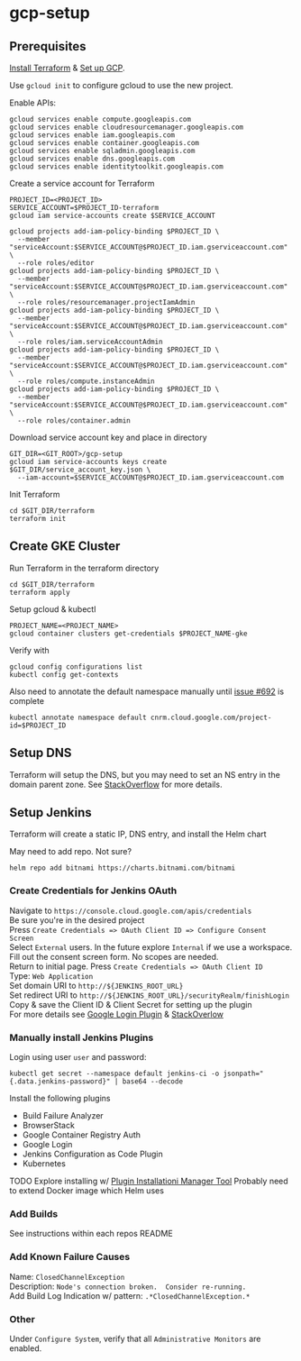 # gcp-setup
## Prerequisites
[Install Terraform](https://learn.hashicorp.com/tutorials/terraform/install-cli?in=terraform/gcp-get-started) & [Set up GCP](https://learn.hashicorp.com/tutorials/terraform/google-cloud-platform-build?in=terraform/gcp-get-started#set-up-gcp).

Use `gcloud init` to configure gcloud to use the new project.

Enable APIs:
```
gcloud services enable compute.googleapis.com
gcloud services enable cloudresourcemanager.googleapis.com
gcloud services enable iam.googleapis.com
gcloud services enable container.googleapis.com
gcloud services enable sqladmin.googleapis.com
gcloud services enable dns.googleapis.com
gcloud services enable identitytoolkit.googleapis.com
```

Create a service account for Terraform
```
PROJECT_ID=<PROJECT_ID>
SERVICE_ACCOUNT=$PROJECT_ID-terraform
gcloud iam service-accounts create $SERVICE_ACCOUNT

gcloud projects add-iam-policy-binding $PROJECT_ID \
  --member "serviceAccount:$SERVICE_ACCOUNT@$PROJECT_ID.iam.gserviceaccount.com" \
  --role roles/editor
gcloud projects add-iam-policy-binding $PROJECT_ID \
  --member "serviceAccount:$SERVICE_ACCOUNT@$PROJECT_ID.iam.gserviceaccount.com" \
  --role roles/resourcemanager.projectIamAdmin
gcloud projects add-iam-policy-binding $PROJECT_ID \
  --member "serviceAccount:$SERVICE_ACCOUNT@$PROJECT_ID.iam.gserviceaccount.com" \
  --role roles/iam.serviceAccountAdmin
gcloud projects add-iam-policy-binding $PROJECT_ID \
  --member "serviceAccount:$SERVICE_ACCOUNT@$PROJECT_ID.iam.gserviceaccount.com" \
  --role roles/compute.instanceAdmin
gcloud projects add-iam-policy-binding $PROJECT_ID \
  --member "serviceAccount:$SERVICE_ACCOUNT@$PROJECT_ID.iam.gserviceaccount.com" \
  --role roles/container.admin
```

Download service account key and place in directory
```
GIT_DIR=<GIT_ROOT>/gcp-setup
gcloud iam service-accounts keys create $GIT_DIR/service_account_key.json \
  --iam-account=$SERVICE_ACCOUNT@$PROJECT_ID.iam.gserviceaccount.com
```

Init Terraform
```
cd $GIT_DIR/terraform
terraform init
```

## Create GKE Cluster
Run Terraform in the terraform directory
```
cd $GIT_DIR/terraform
terraform apply
```

Setup gcloud & kubectl
```
PROJECT_NAME=<PROJECT_NAME>
gcloud container clusters get-credentials $PROJECT_NAME-gke
```
Verify with
```
gcloud config configurations list
kubectl config get-contexts
```

Also need to annotate the default namespace manually until [issue #692](https://github.com/hashicorp/terraform-provider-kubernetes/issues/692) is complete  
```
kubectl annotate namespace default cnrm.cloud.google.com/project-id=$PROJECT_ID
```

## Setup DNS
Terraform will setup the DNS, but you may need to set an NS entry in the domain parent zone.
See [StackOverflow](https://stackoverflow.com/questions/23356881/manage-only-a-subdomain-with-google-cloud-dns) for more details.

## Setup Jenkins
Terraform will create a static IP, DNS entry, and install the Helm chart

May need to add repo.  Not sure?
```
helm repo add bitnami https://charts.bitnami.com/bitnami
```

### Create Credentials for Jenkins OAuth
Navigate to `https://console.cloud.google.com/apis/credentials`  
Be sure you're in the desired project  
Press `Create Credentials => OAuth Client ID => Configure Consent Screen`  
Select `External` users.  In the future explore `Internal` if we use a workspace.  
Fill out the consent screen form.  No scopes are needed.  
Return to initial page.  Press `Create Credentials => OAuth Client ID`  
Type: `Web Application`  
Set domain URI to `http://${JENKINS_ROOT_URL}`  
Set redirect URI to `http://${JENKINS_ROOT_URL}/securityRealm/finishLogin`  
Copy & save the Client ID & Client Secret for setting up the plugin  
For more details see [Google Login Plugin](https://github.com/jenkinsci/google-login-plugin/blob/master/README.md) & [StackOverlow](https://stackoverflow.com/a/55595582)

### Manually install Jenkins Plugins
Login using user `user` and password:
```
kubectl get secret --namespace default jenkins-ci -o jsonpath="{.data.jenkins-password}" | base64 --decode
```

Install the following plugins
- Build Failure Analyzer
- BrowserStack
- Google Container Registry Auth
- Google Login
- Jenkins Configuration as Code Plugin
- Kubernetes

TODO Explore installing w/ [Plugin Installationi Manager Tool](https://github.com/jenkinsci/plugin-installation-manager-tool)
Probably need to extend Docker image which Helm uses

### Add Builds
See instructions within each repos README

### Add Known Failure Causes
Name: `ClosedChannelException`  
Description: `Node's connection broken.  Consider re-running.`  
Add Build Log Indication w/ pattern: `.*ClosedChannelException.*`  

### Other
Under `Configure System`, verify that all `Administrative Monitors` are enabled.
